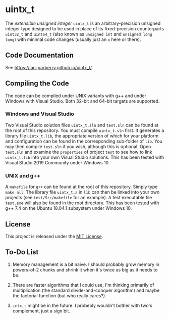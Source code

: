 # uintx_t

The *extensible unsigned integer* `uintx_t` is an arbitrary-precision
unsigned integer type designed to be used in place of its fixed-precision
counterparts `uint32_t` and `uint64_t` (also known as `unsigned int` and 
`unsigned long long`) with minimal code changes (usually just an `x` here or there).

## Code Documentation

See https://ian-parberry.github.io/uintx_t/.

## Compiling the Code

The code can be compiled under UNIX variants with g++ and under Windows
with Visual Studio. Both 32-bit and 64-bit targets are supported. 

### Windows and Visual Studio

Two Visual Studio solution files `uintx_t.sln` and `test.sln`
can be found at the root of this repository.
 You must compile `uintx_t.sln` first. It generates
a library file `uintx_t.lib`, the appropriate version of which for your platform and
configuration can be found in the corresponding sub-folder of `lib`.
You may then compile `test.sln` if you wish, although this is optional.
Open `test.sln` and examine the `properties` of project `test` to see how
to link `uintx_t.lib` into your own Visual Studio solutions.
This has been tested with Visual Studio 2019 Community under Windows 10.

### UNIX and g++

A `makefile` for `g++` can be found at the root of this repository. Simply type `make all`.
The library file `uintx_t.a` in `lib` can then be linked into your own projects
(see `test/Src/makefile` for an example).
A test executable file `test.exe` will also be found in the root directory. 
This has been tested with g++ 7.4 on the Ubuntu 18.04.1 subsystem under Windows 10.

## License

This project is released under the [MIT License](https://github.com/Ian-Parberry/Tourney/blob/master/LICENSE).

## To-Do List

1. Memory management is a bit naive. I should probably grow memory in powers-of-2 chunks and shrink it when it's twice as big as it needs to be.

2. There are faster algorithms that I could use, I'm thinking primarily of multiplication (the standard divide-and-conquer algorithm) and maybe the factorial function (but who really cares?).

3. `intx_t` might be in the future. I probebly wouldn't bother with two's complement, just a sign bit.